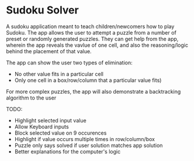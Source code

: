 # Sudoku Solver

A sudoku application meant to teach children/newcomers how to play Sudoku. The app allows the user to attempt a puzzle from a number of preset or randomly generated puzzles. They can get help from the app, wherein the app reveals the vavlue of one cell, and also the reasoning/logic behind the placement of that value.

The app can show the user two types of elimination:
- No other value fits in a particular cell
- Only one cell in a box/row/column that a particular value fits)

For more complex puzzles, the app will also demonstrate a backtracking algorithm to the user

TODO:
- Highlight selected input value
- Allow Keyboard inputs
- Block selected value on 9 occurences
- Highlight if value occurs multiple times in row/column/box
- Puzzle only says solved if user solution matches app solution
- Better explanations for the computer's logic
